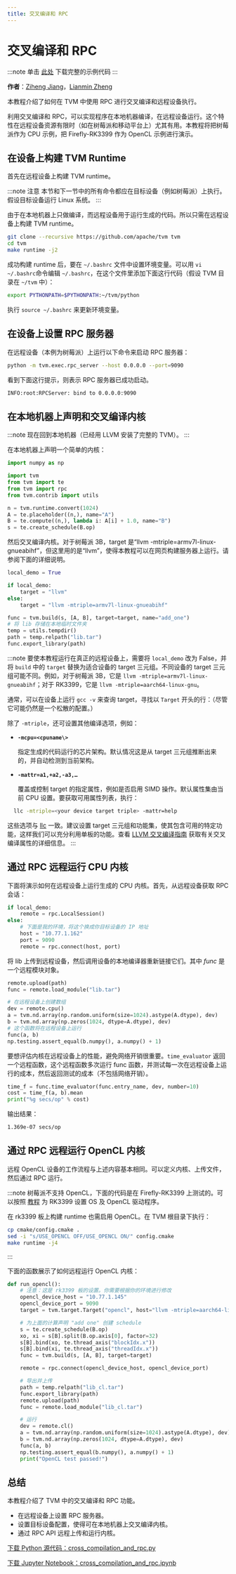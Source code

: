 ```yaml
---
title: 交叉编译和 RPC
---
```


# 交叉编译和 RPC

:::note
单击 [此处](https://tvm.apache.org/docs/tutorial/cross_compilation_and_rpc.html#sphx-glr-download-tutorial-cross-compilation-and-rpc-py) 下载完整的示例代码
:::

**作者**：[Ziheng Jiang](https://github.com/ZihengJiang/)，[Lianmin Zheng](https://github.com/merrymercy/)

本教程介绍了如何在 TVM 中使用 RPC 进行交叉编译和远程设备执行。

利用交叉编译和 RPC，可以实现程序在本地机器编译，在远程设备运行。这个特性在远程设备资源有限时（如在树莓派和移动平台上）尤其有用。本教程将把树莓派作为 CPU 示例，把 Firefly-RK3399 作为 OpenCL 示例进行演示。

## 在设备上构建 TVM Runtime

首先在远程设备上构建 TVM runtime。

:::note 注意
本节和下一节中的所有命令都应在目标设备（例如树莓派）上执行。假设目标设备运行 Linux 系统。
:::

由于在本地机器上只做编译，而远程设备用于运行生成的代码。所以只需在远程设备上构建 TVM runtime。

``` bash
git clone --recursive https://github.com/apache/tvm tvm
cd tvm
make runtime -j2
```

成功构建 runtime 后，要在 `~/.bashrc` 文件中设置环境变量。可以用 `vi ~/.bashrc`命令编辑 `~/.bashrc`，在这个文件里添加下面这行代码（假设 TVM 目录在 `~/tvm` 中）：

``` bash
export PYTHONPATH=$PYTHONPATH:~/tvm/python
```

执行 `source ~/.bashrc` 来更新环境变量。

## 在设备上设置 RPC 服务器

在远程设备（本例为树莓派）上运行以下命令来启动 RPC 服务器：

``` bash
python -m tvm.exec.rpc_server --host 0.0.0.0 --port=9090
```

看到下面这行提示，则表示 RPC 服务器已成功启动。

``` bash
INFO:root:RPCServer: bind to 0.0.0.0:9090
```

## 在本地机器上声明和交叉编译内核

:::note
现在回到本地机器（已经用 LLVM 安装了完整的 TVM）。
:::

在本地机器上声明一个简单的内核：

``` python
import numpy as np

import tvm
from tvm import te
from tvm import rpc
from tvm.contrib import utils

n = tvm.runtime.convert(1024)
A = te.placeholder((n,), name="A")
B = te.compute((n,), lambda i: A[i] + 1.0, name="B")
s = te.create_schedule(B.op)
```

然后交叉编译内核。对于树莓派 3B，target 是“llvm -mtriple=armv7l-linux-gnueabihf”，但这里用的是“llvm”，使得本教程可以在网页构建服务器上运行。请参阅下面的详细说明。

``` python
local_demo = True

if local_demo:
    target = "llvm"
else:
    target = "llvm -mtriple=armv7l-linux-gnueabihf"

func = tvm.build(s, [A, B], target=target, name="add_one")
# 将 lib 存储在本地临时文件夹
temp = utils.tempdir()
path = temp.relpath("lib.tar")
func.export_library(path)
```

:::note
要使本教程运行在真正的远程设备上，需要将 `local_demo` 改为 False，并将 `build` 中的 `target` 替换为适合设备的 target 三元组。不同设备的 target 三元组可能不同。例如，对于树莓派 3B，它是 `llvm -mtriple=armv7l-linux-gnueabihf`；对于 RK3399，它是 `llvm -mtriple=aarch64-linux-gnu`。

通常，可以在设备上运行 `gcc -v` 来查询 target，寻找以 `Target` 开头的行：（尽管它可能仍然是一个松散的配置。）

除了 `-mtriple`，还可设置其他编译选项，例如：

* **`-mcpu=<cpuname\>`**

  指定生成的代码运行的芯片架构。默认情况这是从 target 三元组推断出来的，并自动检测到当前架构。

* **`-mattr=a1,+a2,-a3,…`**

  覆盖或控制 target 的指定属性，例如是否启用 SIMD 操作。默认属性集由当前 CPU 设置。要获取可用属性列表，执行：

``` bash
  llc -mtriple=<your device target triple> -mattr=help
```

这些选项与 [llc](http://llvm.org/docs/CommandGuide/llc.html) 一致。建议设置 target 三元组和功能集，使其包含可用的特定功能，这样我们可以充分利用单板的功能。查看 [LLVM 交叉编译指南](https://clang.llvm.org/docs/CrossCompilation.html) 获取有关交叉编译属性的详细信息。
:::

## 通过 RPC 远程运行 CPU 内核

下面将演示如何在远程设备上运行生成的 CPU 内核。首先，从远程设备获取 RPC 会话：

``` python
if local_demo:
    remote = rpc.LocalSession()
else:
    # 下面是我的环境，将这个换成你目标设备的 IP 地址
    host = "10.77.1.162"
    port = 9090
    remote = rpc.connect(host, port)
```

将 lib 上传到远程设备，然后调用设备的本地编译器重新链接它们。其中 *func* 是一个远程模块对象。

``` python
remote.upload(path)
func = remote.load_module("lib.tar")

# 在远程设备上创建数组
dev = remote.cpu()
a = tvm.nd.array(np.random.uniform(size=1024).astype(A.dtype), dev)
b = tvm.nd.array(np.zeros(1024, dtype=A.dtype), dev)
# 这个函数将在远程设备上运行
func(a, b)
np.testing.assert_equal(b.numpy(), a.numpy() + 1)
```

要想评估内核在远程设备上的性能，避免网络开销很重要。`time_evaluator` 返回一个远程函数，这个远程函数多次运行 func 函数，并测试每一次在远程设备上运行的成本，然后返回测试的成本（不包括网络开销）。

``` python
time_f = func.time_evaluator(func.entry_name, dev, number=10)
cost = time_f(a, b).mean
print("%g secs/op" % cost)
```

输出结果：

``` bash
1.369e-07 secs/op
```

## 通过 RPC 远程运行 OpenCL 内核

远程 OpenCL 设备的工作流程与上述内容基本相同。可以定义内核、上传文件，然后通过 RPC 运行。

:::note
树莓派不支持 OpenCL，下面的代码是在 Firefly-RK3399 上测试的。可以按照 [教程](https://gist.github.com/mli/585aed2cec0b5178b1a510f9f236afa2) 为 RK3399 设置 OS 及 OpenCL 驱动程序。

在 rk3399 板上构建 runtime 也需启用 OpenCL。在 TVM 根目录下执行：

``` bash
cp cmake/config.cmake .
sed -i "s/USE_OPENCL OFF/USE_OPENCL ON/" config.cmake
make runtime -j4
```
:::

下面的函数展示了如何远程运行 OpenCL 内核：

``` python
def run_opencl():
    # 注意：这是 rk3399 板的设置。你需要根据你的环境进行修改
    opencl_device_host = "10.77.1.145"
    opencl_device_port = 9090
    target = tvm.target.Target("opencl", host="llvm -mtriple=aarch64-linux-gnu")

    # 为上面的计算声明 "add one" 创建 schedule
    s = te.create_schedule(B.op)
    xo, xi = s[B].split(B.op.axis[0], factor=32)
    s[B].bind(xo, te.thread_axis("blockIdx.x"))
    s[B].bind(xi, te.thread_axis("threadIdx.x"))
    func = tvm.build(s, [A, B], target=target)

    remote = rpc.connect(opencl_device_host, opencl_device_port)

    # 导出并上传
    path = temp.relpath("lib_cl.tar")
    func.export_library(path)
    remote.upload(path)
    func = remote.load_module("lib_cl.tar")

    # 运行
    dev = remote.cl()
    a = tvm.nd.array(np.random.uniform(size=1024).astype(A.dtype), dev)
    b = tvm.nd.array(np.zeros(1024, dtype=A.dtype), dev)
    func(a, b)
    np.testing.assert_equal(b.numpy(), a.numpy() + 1)
    print("OpenCL test passed!")
```

## 总结

本教程介绍了 TVM 中的交叉编译和 RPC 功能。

* 在远程设备上设置 RPC 服务器。
* 设置目标设备配置，使得可在本地机器上交叉编译内核。
* 通过 RPC API 远程上传和运行内核。

[下载 Python 源代码：cross_compilation_and_rpc.py](https://tvm.apache.org/docs/_downloads/766206ab8f1fd80ac34d9816cb991a0d/cross_compilation_and_rpc.py)

[下载 Jupyter Notebook：cross_compilation_and_rpc.ipynb](https://tvm.apache.org/docs/_downloads/f289ca2466fcf79c024068c1f8642bd0/cross_compilation_and_rpc.ipynb)
